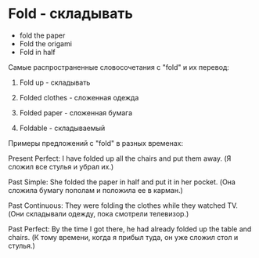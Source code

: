 # Fold - складывать

- fold the paper
- Fold the origami
- Fold in half

Самые распространенные словосочетания с "fold" и их перевод:

1. Fold up - складывать

2. Folded clothes - сложенная одежда

3. Folded paper - сложенная бумага

4. Foldable - складываемый

Примеры предложений с "fold" в разных временах:

Present Perfect: I have folded up all the chairs and put them away. (Я сложил все стулья и убрал их.)

Past Simple: She folded the paper in half and put it in her pocket. (Она сложила бумагу пополам и положила ее в карман.)

Past Continuous: They were folding the clothes while they watched TV. (Они складывали одежду, пока смотрели телевизор.)

Past Perfect: By the time I got there, he had already folded up the table and chairs. (К тому времени, когда я прибыл туда, он уже сложил стол и стулья.)
